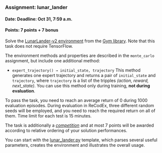 ### Assignment: lunar_lander
#### Date: Deadline: Oct 31, 7:59 a.m.
#### Points: 7 points + 7 bonus

Solve the [LunarLander-v2 environment](https://www.gymlibrary.dev/environments/box2d/lunar_lander/)
from the [Gym library](https://www.gymlibrary.dev/). Note that this task
does not require TensorFlow.

The environment methods and properties are described in the `monte_carlo` assignment,
but include one additional method:
- `expert_trajectory() → initial_state, trajectory` This method generates
  one expert trajectory and returns a pair of `initial_state` and `trajectory`,
  where `trajectory` is a list of the tripples _(action, reward, next_state)_.
  You can use this method only during training, **not during evaluation**.

To pass the task, you need to reach an average return of 0 during 1000 evaluation episodes.
During evaluation in ReCodEx, three different random seeds will be employed, and
you need to reach the required return on all of them. Time limit for each test
is 15 minutes.

The task is additionally a [_competition_](https://ufal.mff.cuni.cz/courses/npfl122/2223-winter#competitions)
and at most 7 points will be awarded according to relative ordering of your
solution performances.

You can start with the [lunar_lander.py](https://github.com/ufal/npfl122/tree/master/labs/03/lunar_lander.py)
template, which parses several useful parameters, creates the environment
and illustrates the overall usage.
